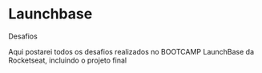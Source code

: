 # Launchbase

Desafios

Aqui postarei todos os desafios realizados no BOOTCAMP LaunchBase da Rocketseat, incluindo o projeto final
